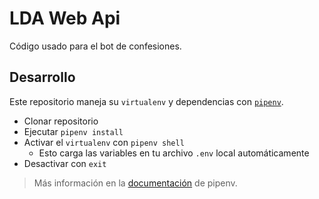 # LDA Web Api

Código usado para el bot de confesiones.

## Desarrollo
Este repositorio maneja su `virtualenv` y dependencias con [`pipenv`](https://github.com/kennethreitz/pipenv).

* Clonar repositorio
* Ejecutar `pipenv install`
* Activar el `virtualenv` con `pipenv shell`
  * Esto carga las variables en tu archivo `.env` local automáticamente
* Desactivar con `exit`

> Más información en la [documentación](http://pipenv.org/) de pipenv.
